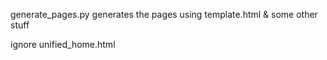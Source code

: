 generate_pages.py generates the pages using template.html & some other stuff

ignore unified_home.html